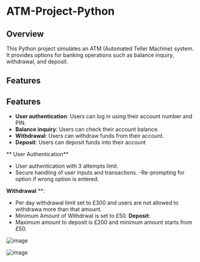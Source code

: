 # ATM-Project-Python


## Overview
This Python project simulates an ATM (Automated Teller Machine) system. It provides options for banking operations such as balance inquiry, withdrawal, and deposit.

## Features

## Features
- **User authentication**: Users can log in using their account number and PIN.
- **Balance inquiry**: Users can check their account balance.
- **Withdrawal**: Users can withdraw funds from their account.
- **Deposit**: Users can deposit funds into their account

 ** User Authentication**
   - User authentication with 3 attempts limit.
   - Secure handling of user inputs and transactions.
    -Re-prompting for option if wrong option is entered.
     
 **Withdrawal** **:
  - Per day withdrawal limit set to £300 and users are not allowed to withdrawa more than that amount.
  - Minimum Amount of Withdrwal is set to £50.
**Deposit**:
 - Maximum amount to deposit is £200 and minimum amount starts from £50.    

![image](https://github.com/SubashiniMahadevan/ATM-Project-Python/assets/168095179/68a01999-3f86-4f3f-aa3f-74b80c357f28)


![image](https://github.com/SubashiniMahadevan/ATM-Project-Python/assets/168095179/45380d14-51fd-4b9b-bf18-2e4d1ef00032)





